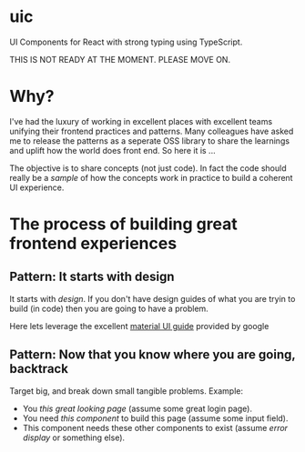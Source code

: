 # uic
UI Components for React with strong typing using TypeScript.

THIS IS NOT READY AT THE MOMENT. PLEASE MOVE ON.

# Why? 
I've had the luxury of working in excellent places with excellent teams unifying their frontend practices and patterns. Many colleagues have asked me to release the patterns as a seperate OSS library to share the learnings and uplift how the world does front end. So here it is ...

The objective is to share concepts (not just code). In fact the code should really be a *sample* of how the concepts work in practice to build a coherent UI experience.

# The process of building great frontend experiences

## Pattern: It starts with design
It starts with *design*. If you don't have design guides of what you are tryin to build (in code) then you are going to have a problem. 

Here lets leverage the excellent [material UI guide](https://material.io/guidelines/) provided by google


## Pattern: Now that you know where you are going, backtrack
Target big, and break down small tangible problems. Example: 
* You *this great looking page* (assume some great login page). 
* You need *this component* to build this page (assume some input field). 
* This component needs these other components to exist (assume *error display* or something else).
